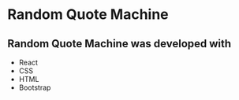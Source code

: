 # Random Quote Machine

## Random Quote Machine was developed with

- React
- CSS
- HTML
- Bootstrap
